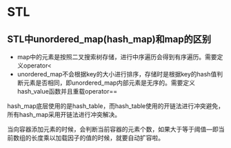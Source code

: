 # STL

## STL中unordered_map(hash_map)和map的区别

- map中的元素是按照二叉搜索树存储，进行中序遍历会得到有序遍历。需要定义operator<
- unordered_map不会根据key的大小进行排序，存储时是根据key的hash值判断元素是否相同，即unordered_map内部元素是无序的。需要定义hash_value函数并且重载operator==

hash_map底层使用的是hash_table，而hash_table使用的开链法进行冲突避免，所有hash_map采用开链法进行冲突解决。

当向容器添加元素的时候，会判断当前容器的元素个数，如果大于等于阈值—即当前数组的长度乘以加载因子的值的时候，就要自动扩容啦。 